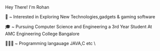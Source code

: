 Hey There! I'm Rohan

🧐 ~ Interested in Exploring New Technologies,gadgets & gaming software 

🎓 ~ Pursuing Computer Science and Engineering a 3rd Year Student  At AMC Engineering College Bangalore 

👨🏻‍🎓 ~ Programming langauage JAVA,C etc  \


 
